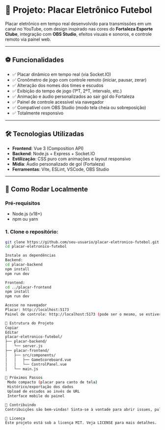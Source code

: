 # 🧠 Projeto: Placar Eletrônico Futebol

Placar eletrônico em tempo real desenvolvido para transmissões em um canal no YouTube, com design inspirado nas cores do **Fortaleza Esporte Clube**, integração com **OBS Studio**, efeitos visuais e sonoros, e controle remoto via painel web.

---

## ⚽ Funcionalidades

- ✅ Placar dinâmico em tempo real (via Socket.IO)
- ✅ Cronômetro de jogo com controle remoto (iniciar, pausar, zerar)
- ✅ Alteração dos nomes dos times e escudos
- ✅ Exibição do tempo de jogo (1ºT, 2ºT, intervalo, etc.)
- ✅ Animação e áudio personalizados ao sair gol do Fortaleza
- ✅ Painel de controle acessível via navegador
- ✅ Compatível com OBS Studio (modo tela cheia ou sobreposição)
- ✅ Totalmente responsivo

---

## 🛠️ Tecnologias Utilizadas

- **Frontend**: Vue 3 (Composition API)
- **Backend**: Node.js + Express + Socket.IO
- **Estilização**: CSS puro com animações e layout responsivo
- **Mídia**: Áudio personalizado de gol (Fortaleza)
- **Ferramentas**: Vite, ESLint, VSCode, OBS Studio

---

## 🚀 Como Rodar Localmente

### Pré-requisitos

- Node.js (v18+)
- npm ou yarn

### 1. Clone o repositório:

```bash
git clone https://github.com/seu-usuario/placar-eletronico-futebol.git
cd placar-eletronico-futebol

Instale as dependências
Backend:
cd placar-backend
npm install
npm run dev

Frontend:
cd ../placar-frontend
npm install
npm run dev

Acesse no navegador
Placar: http://localhost:5173
Painel de controle: http://localhost:5173 (pode ser o mesmo, se estiver tudo em uma tela)

📂 Estrutura do Projeto
Copiar
Editar
placar-eletronico-futebol/
├── placar-backend/
│   └── server.js
├── placar-frontend/
│   ├── src/components/
│   │   ├── GameScoreboard.vue
│   │   └── ControlPanel.vue
│   └── main.js

🎯 Próximos Passos
 Modo compacto (placar para canto de tela)
 Histórico/exportação dos dados
 Upload de escudos ao invés de URL
 Interface mobile do painel

🤝 Contribuindo
Contribuições são bem-vindas! Sinta-se à vontade para abrir issues, pull requests ou sugerir melhorias.

📃 Licença
Este projeto está sob a licença MIT. Veja LICENSE para mais detalhes.